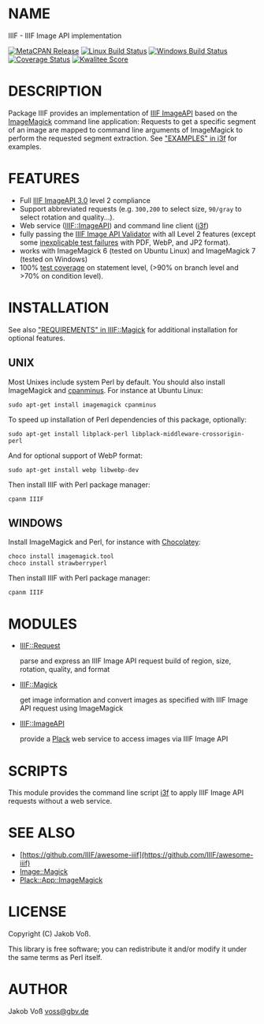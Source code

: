 # NAME

IIIF - IIIF Image API implementation

[![MetaCPAN Release](https://badge.fury.io/pl/IIIF.svg)](https://metacpan.org/release/IIIF)
[![Linux Build Status](https://travis-ci.com/nichtich/IIIF.svg?branch=master)](https://travis-ci.com/nichtich/IIIF)
[![Windows Build Status](https://ci.appveyor.com/api/projects/status/dko0d7647jvfgu8w?svg=true)](https://ci.appveyor.com/project/nichtich/iiif)
[![Coverage Status](https://coveralls.io/repos/nichtich/IIIF/badge.svg)](https://coveralls.io/r/nichtich/IIIF)
[![Kwalitee Score](http://cpants.cpanauthors.org/dist/IIIF.png)](http://cpants.cpanauthors.org/dist/IIIF)

# DESCRIPTION

Package IIIF provides an implementation of [IIIF ImageAPI](https://iiif.io/api/image/3.0/)
based on the [ImageMagick](https://www.imagemagick.org/) command line application: Requests
to get a specific segment of an image are mapped to command line arguments of ImageMagick
to perform the requested segment extraction. See ["EXAMPLES" in i3f](https://metacpan.org/pod/i3f#EXAMPLES) for examples.

# FEATURES

- Full [IIIF ImageAPI 3.0](https://iiif.io/api/image/3.0/) level 2 compliance
- Support abbreviated requests (e.g. `300,200` to select size, `90/gray` to
select rotation and quality...).
- Web service ([IIIF::ImageAPI](https://metacpan.org/pod/IIIF::ImageAPI)) and command line client ([i3f](https://metacpan.org/pod/i3f))
- fully passing the [IIIF Image API Validator](https://iiif.io/api/image/validator/)
with all Level 2 features (except some 
[inexplicable test failures](https://github.com/nichtich/IIIF/issues/8#issuecomment-545852786)
with PDF, WebP, and JP2 format).
- works with ImageMagick 6 (tested on Ubuntu Linux) and ImageMagick 7 (tested on Windows)
- 100% [test coverage](https://coveralls.io/github/nichtich/IIIF) on statement
level, (>90% on branch level and >70% on condition level).

# INSTALLATION

See also ["REQUIREMENTS" in IIIF::Magick](https://metacpan.org/pod/IIIF::Magick#REQUIREMENTS) for additional installation for optional
features.

## UNIX

Most Unixes include system Perl by default. You should also install ImageMagick and
[cpanminus](https://metacpan.org/pod/App::cpanminus#INSTALLATION). For instance at
Ubuntu Linux:

    sudo apt-get install imagemagick cpanminus

To speed up installation of Perl dependencies of this package, optionally:

    sudo apt-get install libplack-perl libplack-middleware-crossorigin-perl

And for optional support of WebP format:

    sudo apt-get install webp libwebp-dev

Then install IIIF with Perl package manager:

    cpanm IIIF

## WINDOWS

Install ImageMagick and Perl, for instance with [Chocolatey](https://chocolatey.org):

    choco install imagemagick.tool
    choco install strawberryperl

Then install IIIF with Perl package manager:

    cpanm IIIF

# MODULES

- [IIIF::Request](https://metacpan.org/pod/IIIF::Request)

    parse and express an IIIF Image API request build of region, size, rotation, quality, and format

- [IIIF::Magick](https://metacpan.org/pod/IIIF::Magick)

    get image information and convert images as specified with IIIF Image API request using ImageMagick

- [IIIF::ImageAPI](https://metacpan.org/pod/IIIF::ImageAPI)

    provide a [Plack](https://metacpan.org/pod/Plack) web service to access images via IIIF Image API

# SCRIPTS

This module provides the command line script [i3f](https://metacpan.org/pod/i3f) to apply IIIF Image API requests without a web service.

# SEE ALSO

- [https://github.com/IIIF/awesome-iiif](https://github.com/IIIF/awesome-iiif)
- [Image::Magick](https://metacpan.org/pod/Image::Magick)
- [Plack::App::ImageMagick](https://metacpan.org/pod/Plack::App::ImageMagick)

# LICENSE

Copyright (C) Jakob Voß.

This library is free software; you can redistribute it and/or modify
it under the same terms as Perl itself.

# AUTHOR

Jakob Voß <voss@gbv.de>
